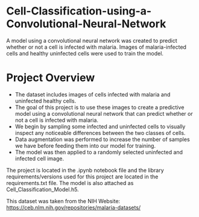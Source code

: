 # Cell-Classification-using-a-Convolutional-Neural-Network
A model using a convolutional neural network was created to predict whether or not a cell is infected with malaria. Images of malaria-infected cells and healthy uninfected cells were used to train the model.  

# Project Overview
- The dataset includes images of cells infected with malaria and uninfected healthy cells.
- The goal of this project is to use these images to create a predictive model using a convolutional neural network that can predict whether or not a cell is infected with malaria.
- We begin by sampling some infected and uninfected cells to visually inspect any noticeable differences between the two classes of cells.
- Data augmentation was performed to increase the number of samples we have before feeding them into our model for training.
- The model was then applied to a randomly selected uninfected and infected cell image.

The project is located in the .ipynb notebook file and the library requirements/versions used for this project are located in the requirements.txt file. The model is also attached as Cell_Classification_Model.h5.

This dataset was taken from the NIH Website: https://ceb.nlm.nih.gov/repositories/malaria-datasets/
